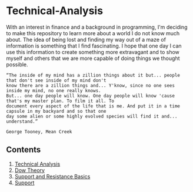 # Technical-Analysis
With an interest in finance and a background in programming, I'm deciding to make this repository to learn more about a world I do not
know much about. The idea of being lost and finding my way out of a maze of information is something that I find fascinating. I hope
that one day I can use this information to create something more extravagant and to show myself and others that we are more capable
of doing things we thought possible.

```
“The inside of my mind has a zillion things about it but... people that don't see inside of my mind don't
know there are a zillion things and... Y'know, since no one sees inside my mind, no one really knows.
But... one day people will know. One day people will know 'cause that's my master plan. To film it all. To
document every aspect of the life that is me. And put it in a time capsule in my backyard and so that one
day some alien or some highly evolved species will find it and... understand.”
                                                                                George Tooney, Mean Creek
```

## Contents
1. [Technical Analysis](https://github.com/AndrewMacatangay/Technical-Analysis/tree/master/01.%20Technical%20Analysis)
2. [Dow Theory](https://github.com/AndrewMacatangay/Technical-Analysis/tree/master/02.%20Dow%20Theory)
3. [Support and Resistance Basics](https://github.com/AndrewMacatangay/Technical-Analysis/tree/master/03.%20Support%20and%20Resistance%20Basics)
4. [Support](https://github.com/AndrewMacatangay/Technical-Analysis/tree/master/04.%20Support)

